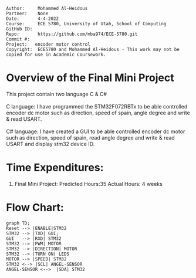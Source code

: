 ```
Author:     Mohammed Al-Heidous
Partner:    None
Date:       4-4-2022
Course:     ECE 5780, University of Utah, School of Computing
GitHub ID:  
Repo:       https://github.com/mba974/ECE-5780.git
Commit #:  
Project:   encoder motor control
Copyright:  ECE5780 and Mohammed Al-Heidous - This work may not be copied for use in Academic Coursework.
```

# Overview of the Final Mini Project
This project contain two language C & C#
<br/>
<br/>
C language: I have programmed the STM32F072RBTx to be able controlled encoder dc motor such as direction, speed of spain, angle degree and write & read USART.
<br/>
<br/>
C# language: I have created a GUI to be able controlled encoder dc motor such as direction, speed of spain, read angle degree and write & read USART and display stm32 device ID. 

# Time Expenditures:

1. Final Mini Project: Predicted Hours:35  Actual Hours: 4 weeks



# Flow Chart:

```mermaid
graph TD;
Reset --> |ENABLE|STM32
STM32 --> |TXD| GUI;
GUI   --> |RXD| STM32
STM32 --> |PWM| MOTOR
STM32 --> |DIRECTION| MOTOR
STM32 --> |TURN ON| LEDS
MOTOR --> |SPEED| STM32
STM32 <--> |SCL| ANGEL-SENSOR
ANGEL-SENSOR <-->  |SDA| STM32
```
